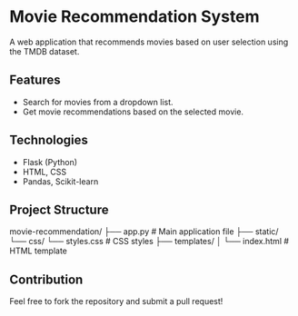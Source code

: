 # Movie Recommendation System

A web application that recommends movies based on user selection using the TMDB dataset.

## Features

- Search for movies from a dropdown list.
- Get movie recommendations based on the selected movie.

## Technologies

- Flask (Python)
- HTML, CSS
- Pandas, Scikit-learn

## Project Structure

movie-recommendation/ ├── app.py # Main application file 
                      ├── static/  
                          └── css/
                              └── styles.css # CSS styles 
                      ├── templates/ │ 
                          └── index.html # HTML template

## Contribution

Feel free to fork the repository and submit a pull request!